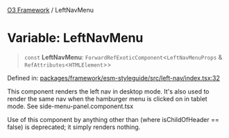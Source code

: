 [O3 Framework](../API.md) / LeftNavMenu

# Variable: LeftNavMenu

> `const` **LeftNavMenu**: `ForwardRefExoticComponent`\<`LeftNavMenuProps` & `RefAttributes`\<`HTMLElement`\>\>

Defined in: [packages/framework/esm-styleguide/src/left-nav/index.tsx:32](https://github.com/openmrs/openmrs-esm-core/blob/18d2874f03a33a6ab8295af0e87ac97fdd150718/packages/framework/esm-styleguide/src/left-nav/index.tsx#L32)

This component renders the left nav in desktop mode. It's also used to render the same
nav when the hamburger menu is clicked on in tablet mode. See side-menu-panel.component.tsx

Use of this component by anything other than <SideMenuPanel> (where isChildOfHeader == false)
is deprecated; it simply renders nothing.
